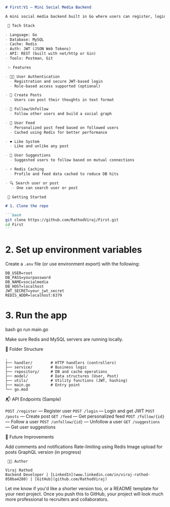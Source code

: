 ````markdown
# First:V1 – Mini Social Media Backend

A mini social media backend built in Go where users can register, login, post thoughts, follow others, and view a personalized feed. Redis is used for caching, and JWT ensures secure authentication.

 🔧 Tech Stack

- Language: Go
- Database: MySQL
- Cache: Redis
- Auth: JWT (JSON Web Tokens)
- API: REST (built with net/http or Gin)
- Tools: Postman, Git

 ✨ Features

- 🧑‍💻 User Authentication
  - Registration and secure JWT-based login
  - Role-based access supported (optional)

- 📝 Create Posts
  - Users can post their thoughts in text format

- 👥 Follow/Unfollow
  - Follow other users and build a social graph

- 📰 User Feed
  - Personalized post feed based on followed users
  - Cached using Redis for better performance

- ❤️ Like System
  - Like and unlike any post

- 🧠 User Suggestions
  - Suggested users to follow based on mutual connections

- ⚡ Redis Caching
  - Profile and feed data cached to reduce DB hits

- 🔍 Search user or post
   - One can search user or post

 🚀 Getting Started

# 1. Clone the repo

```bash
git clone https://github.com/RathodViraj/First.git
cd First
```
````

# 2. Set up environment variables

Create a `.env` file (or use environment export) with the following:

```env
DB_USER=root
DB_PASS=yourpassword
DB_NAME=socialmedia
DB_HOST=localhost
JWT_SECRET=your_jwt_secret
REDIS_ADDR=localhost:6379
```

# 3. Run the app

bash
go run main.go


Make sure Redis and MySQL servers are running locally.

 📁 Folder Structure

```
.
├── handler/        # HTTP handlers (controllers)
├── service/        # Business logic
├── repository/     # DB and cache operations
├── model/          # Data structures (User, Post)
├── utils/          # Utility functions (JWT, hashing)
├── main.go         # Entry point
└── go.mod
```

 📬 API Endpoints (Sample)

 `POST /register` — Register user
 `POST /login` — Login and get JWT
 `POST /posts` — Create post
 `GET /feed` — Get personalized feed
 `POST /follow/{id}` — Follow a user
 `POST /unfollow/{id}` — Unfollow a user
 `GET /suggestions` — Get user suggestions

 📌 Future Improvements

 Add comments and notifications
 Rate-limiting using Redis
 Image upload for posts
 GraphQL version (in progress)


```
 👨‍💻 Author

Viraj Rathod
Backend Developer | [LinkedIn](www.linkedin.com/in/viraj-rathod-058ba4280) | [GitHub](github.com/RathodViraj)

```


Let me know if you'd like a shorter version too, or a README template for your next project. Once you push this to GitHub, your project will look much more professional to recruiters and collaborators.

